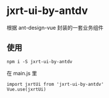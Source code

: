 # jxrt-ui-by-antdv

根据 ant-design-vue 封装的一套业务组件

## 使用
```
npm i -S jxrt-ui-by-antdv
```
在 main.js 里
```
import jxrtUi from 'jxrt-ui-by-antdv'
Vue.use(jxrtUi)
```